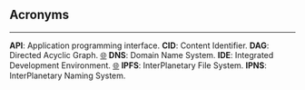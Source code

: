 ## Acronyms
****
**API**: Application programming interface.
**CID**: Content Identifier.
**DAG**: Directed Acyclic Graph. <a href="https://en.wikipedia.org/wiki/Domain_Name_System" target="_blank">🌐</a>
**DNS**: Domain Name System. <!--<a href="" target="_blank">🌐</a> -->
**IDE**: Integrated Development Environment. <a href="https://es.wikipedia.org/wiki/Entorno_de_desarrollo_integrado" target="_blank">🌐</a>
**IPFS**: InterPlanetary File System.
**IPNS**: InterPlanetary Naming System.
